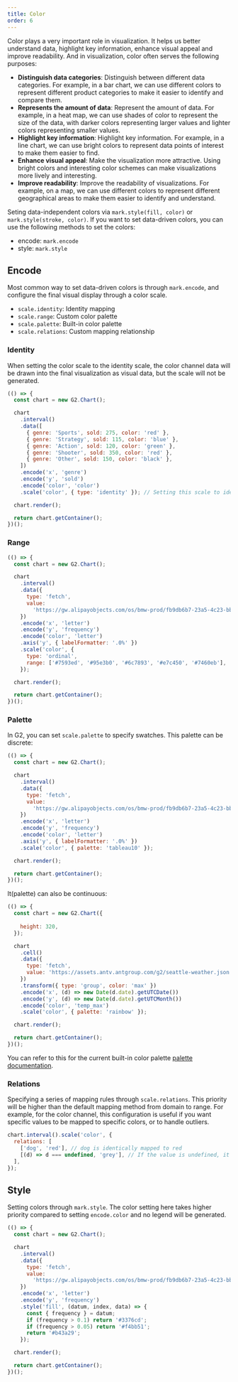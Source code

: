 ```yaml
---
title: Color
order: 6
---
```

Color plays a very important role in visualization. It helps us better understand data, highlight key information, enhance visual appeal and improve readability. And in visualization, color often serves the following purposes:

* **Distinguish data categories**: Distinguish between different data categories. For example, in a bar chart, we can use different colors to represent different product categories to make it easier to identify and compare them.
* **Represents the amount of data**: Represent the amount of data. For example, in a heat map, we can use shades of color to represent the size of the data, with darker colors representing larger values ​​and lighter colors representing smaller values.
* **Highlight key information**: Highlight key information. For example, in a line chart, we can use bright colors to represent data points of interest to make them easier to find.
* **Enhance visual appeal**: Make the visualization more attractive. Using bright colors and interesting color schemes can make visualizations more lively and interesting.
* **Improve readability**: Improve the readability of visualizations. For example, on a map, we can use different colors to represent different geographical areas to make them easier to identify and understand.

Seting data-independent colors via `mark.style(fill, color)` or `mark.style(stroke, color)`. If you want to set data-driven colors, you can use the following methods to set the colors:

* encode: `mark.encode`
* style: `mark.style`

## Encode

Most common way to set data-driven colors is through `mark.encode`, and configure the final visual display through a color scale.

* `scale.identity`: Identity mapping
* `scale.range`: Custom color palette
* `scale.palette`: Built-in color palette
* `scale.relations`: Custom mapping relationship

### Identity

When setting the color scale to the identity scale, the color channel data will be drawn into the final visualization as visual data, but the scale will not be generated.

```js | ob
(() => {
  const chart = new G2.Chart();

  chart
    .interval()
    .data([
      { genre: 'Sports', sold: 275, color: 'red' },
      { genre: 'Strategy', sold: 115, color: 'blue' },
      { genre: 'Action', sold: 120, color: 'green' },
      { genre: 'Shooter', sold: 350, color: 'red' },
      { genre: 'Other', sold: 150, color: 'black' },
    ])
    .encode('x', 'genre')
    .encode('y', 'sold')
    .encode('color', 'color')
    .scale('color', { type: 'identity' }); // Setting this scale to identity mapping.

  chart.render();

  return chart.getContainer();
})();
```

### Range

```js | ob
(() => {
  const chart = new G2.Chart();

  chart
    .interval()
    .data({
      type: 'fetch',
      value:
        'https://gw.alipayobjects.com/os/bmw-prod/fb9db6b7-23a5-4c23-bbef-c54a55fee580.csv',
    })
    .encode('x', 'letter')
    .encode('y', 'frequency')
    .encode('color', 'letter')
    .axis('y', { labelFormatter: '.0%' })
    .scale('color', {
      type: 'ordinal',
      range: ['#7593ed', '#95e3b0', '#6c7893', '#e7c450', '#7460eb'],
    });

  chart.render();

  return chart.getContainer();
})();
```

### Palette

In G2, you can set `scale.palette` to specify swatches. This palette can be discrete:

```js | ob
(() => {
  const chart = new G2.Chart();

  chart
    .interval()
    .data({
      type: 'fetch',
      value:
        'https://gw.alipayobjects.com/os/bmw-prod/fb9db6b7-23a5-4c23-bbef-c54a55fee580.csv',
    })
    .encode('x', 'letter')
    .encode('y', 'frequency')
    .encode('color', 'letter')
    .axis('y', { labelFormatter: '.0%' })
    .scale('color', { palette: 'tableau10' });

  chart.render();

  return chart.getContainer();
})();
```

It(palette) can also be continuous:

```js | ob
(() => {
  const chart = new G2.Chart({
    
    height: 320,
  });

  chart
    .cell()
    .data({
      type: 'fetch',
      value: 'https://assets.antv.antgroup.com/g2/seattle-weather.json',
    })
    .transform({ type: 'group', color: 'max' })
    .encode('x', (d) => new Date(d.date).getUTCDate())
    .encode('y', (d) => new Date(d.date).getUTCMonth())
    .encode('color', 'temp_max')
    .scale('color', { palette: 'rainbow' });

  chart.render();

  return chart.getContainer();
})();
```

You can refer to this for the current built-in color palette [palette documentation](/spec/palette).

### Relations

Specifying a series of mapping rules through `scale.relations`. This priority will be higher than the default mapping method from domain to range. For example, for the color channel, this configuration is useful if you want specific values ​​to be mapped to specific colors, or to handle outliers.

```js
chart.interval().scale('color', {
  relations: [
    ['dog', 'red'], // dog is identically mapped to red
    [(d) => d === undefined, 'grey'], // If the value is undefined, it is gray
  ],
});
```

## Style

Setting colors through `mark.style`. The color setting here takes higher priority compared to setting `encode.color` and no legend will be generated.

```js | ob
(() => {
  const chart = new G2.Chart();

  chart
    .interval()
    .data({
      type: 'fetch',
      value:
        'https://gw.alipayobjects.com/os/bmw-prod/fb9db6b7-23a5-4c23-bbef-c54a55fee580.csv',
    })
    .encode('x', 'letter')
    .encode('y', 'frequency')
    .style('fill', (datum, index, data) => {
      const { frequency } = datum;
      if (frequency > 0.1) return '#3376cd';
      if (frequency > 0.05) return '#f4bb51';
      return '#b43a29';
    });

  chart.render();

  return chart.getContainer();
})();
```
